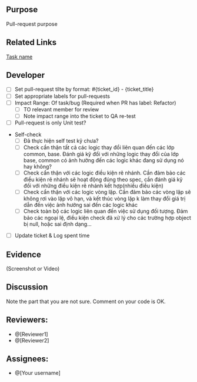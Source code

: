 ## Purpose

Pull-request purpose

## Related Links

[Task name]()

## Developer

- [ ] Set pull-request tilte by format: #{ticket_id} - {ticket_title}
- [ ] Set appropriate labels for pull-requests
- [ ] Impact Range: Of task/bug (Required when PR has label: Refactor)
  - [ ] TO relevant member for review
  - [ ] Note impact range into the ticket to QA re-test
- [ ] Pull-request is only Unit test?
- Self-check
  - [ ] Đã thực hiện self test kỹ chưa?
  - [ ] Check cẩn thận tất cả các logic thay đổi liên quan đến các lớp common, base. Đánh giá kỹ đối với những logic thay đổi của lớp base, common có ảnh hưởng đến các logic khác đang sử dụng nó hay không?
  - [ ] Check cẩn thận với các logic điều kiện rẽ nhánh. Cần đảm bảo các điều kiện rẽ nhánh sẽ hoạt động đúng theo spec, cần đánh giá kỹ đối với những điều kiện rẽ nhánh kết hợp(nhiều điều kiện)
  - [ ] Check cẩn thận với các logic vòng lặp. Cần đảm bảo các vòng lặp sẽ không rơi vào lặp vô hạn, và kết thúc vòng lặp k làm thay đổi giá trị dẫn đến việc ảnh hưởng sai đến các logic khác
  - [ ] Check toàn bộ các logic liên quan đến việc sử dụng đối tượng. Đảm bảo các ngoại lệ, điều kiện check đã xử lý cho các trường hợp object bị null, hoặc sai định dạng...
- [ ] Update ticket & Log spent time

## Evidence

(Screenshot or Video)

## Discussion

Note the part that you are not sure. Comment on your code is OK.

## Reviewers:

- @[Reviewer1]
- @[Reviewer2]

## Assignees:

- @[Your username]
